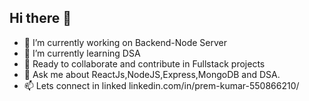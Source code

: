 ## Hi there 👋

- 🔭 I’m currently working on Backend-Node Server
- 🌱 I’m currently learning DSA
- 👯 Ready to collaborate and contribute in Fullstack projects
- 💬 Ask me about ReactJs,NodeJS,Express,MongoDB and DSA.
- 📫 Lets connect in linked linkedin.com/in/prem-kumar-550866210/
